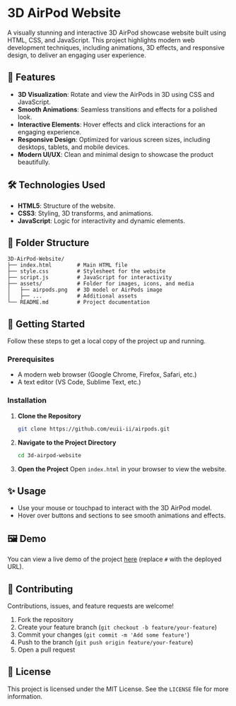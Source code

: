# 3D AirPod Website

A visually stunning and interactive 3D AirPod showcase website built using HTML, CSS, and JavaScript. This project highlights modern web development techniques, including animations, 3D effects, and responsive design, to deliver an engaging user experience.

## 🎯 Features

- **3D Visualization**: Rotate and view the AirPods in 3D using CSS and JavaScript.
- **Smooth Animations**: Seamless transitions and effects for a polished look.
- **Interactive Elements**: Hover effects and click interactions for an engaging experience.
- **Responsive Design**: Optimized for various screen sizes, including desktops, tablets, and mobile devices.
- **Modern UI/UX**: Clean and minimal design to showcase the product beautifully.

## 🛠️ Technologies Used

- **HTML5**: Structure of the website.
- **CSS3**: Styling, 3D transforms, and animations.
- **JavaScript**: Logic for interactivity and dynamic elements.

## 📂 Folder Structure

```
3D-AirPod-Website/
├── index.html        # Main HTML file
├── style.css         # Stylesheet for the website
├── script.js         # JavaScript for interactivity
├── assets/           # Folder for images, icons, and media
│   ├── airpods.png   # 3D model or AirPods image
│   ├── ...           # Additional assets
└── README.md         # Project documentation
```

## 🚀 Getting Started

Follow these steps to get a local copy of the project up and running.

### Prerequisites

- A modern web browser (Google Chrome, Firefox, Safari, etc.)
- A text editor (VS Code, Sublime Text, etc.)

### Installation

1. **Clone the Repository**
   ```bash
   git clone https://github.com/euii-ii/airpods.git
   ```

2. **Navigate to the Project Directory**
   ```bash
   cd 3d-airpod-website
   ```

3. **Open the Project**
   Open `index.html` in your browser to view the website.

   
## ✨ Usage

- Use your mouse or touchpad to interact with the 3D AirPod model.
- Hover over buttons and sections to see smooth animations and effects.

## 🖼️ Demo

You can view a live demo of the project [here](#) (replace `#` with the deployed URL).

## 🤝 Contributing

Contributions, issues, and feature requests are welcome!

1. Fork the repository
2. Create your feature branch (`git checkout -b feature/your-feature`)
3. Commit your changes (`git commit -m 'Add some feature'`)
4. Push to the branch (`git push origin feature/your-feature`)
5. Open a pull request

## 📄 License

This project is licensed under the MIT License. See the `LICENSE` file for more information.
